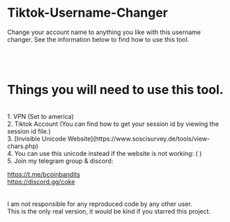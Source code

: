 # Tiktok-Username-Changer<br>
Change your account name to anything you like with this username changer. See the information below to find how to use this tool.<br>
<br>
<br>
<br>
# Things you will need to use this tool.<br>
<br>
1. VPN (Set to america)<br>
2. Tiktok Account (You can find how to get your session id by viewing the session id file.)<br>
3. [Invisible Unicode Website](https://www.soscisurvey.de/tools/view-chars.php)<br>
4. You can use this unicode instead if the website is not working: ( )<br>
5. Join my telegram group & discord:<br>

   https://t.me/bcoinbandits<br>
   https://discord.gg/coke<br>
<br>
<br>
I am not responsible for any reproduced code by any other user.
<br>
This is the only real version, it would be kind if you starred this project.

